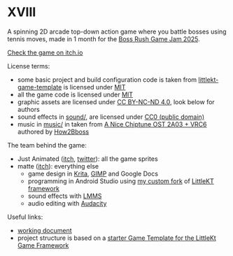 # XVIII

A spinning 2D arcade top-down action game where you battle bosses using tennis moves, made in 1 month for the [Boss Rush Game Jam 2025](https://itch.io/jam/boss-rush-jam-2025).

[Check the game on itch.io](https://mattemade.itch.io/xviii)

License terms:

* some basic project and build configuration code is taken from [littlekt-game-template](https://github.com/littlektframework/littlekt-game-template) is licensed under [MIT](LICENSE-TEMPLATE.txt)
* all the game code is licensed under [MIT](LICENSE-CODE.txt)
* graphic assets are licensed under [CC BY-NC-ND 4.0](LICENSE-ART.txt), look below for authors
* sound effects in [sound/](src/commonMain/resources/sound), are licensed under [CC0 (public domain)](LICENSE-SOUND.txt)
* music in [music/](src/commonMain/resources/music) in taken from [A Nice Chiptune OST 2A03 + VRC6](https://how2bboss.itch.io/a-nice-chiptune-ost) authored by [How2Bboss](https://how2bboss.itch.io/)

The team behind the game:

* Just Animated ([itch](https://itch.io/profile/just-animated), [twitter](https://x.com/animated15265)): all the game sprites
* matte ([itch](https://mattemade.itch.io/)): everything else
    * game design in [Krita](https://github.com/KDE/krita), [GIMP](https://github.com/GNOME/gimp) and Google Docs
    * programming in Android Studio using [my custom fork](https://github.com/mattemade/littlekt-lg-ex)
      of [LittleKT framework](https://github.com/littlektframework/littlekt)
    * sound effects with [LMMS](https://github.com/LMMS/lmms)
    * audio editing with [Audacity](https://github.com/audacity/audacity)

Useful links:

* [working document](https://docs.google.com/document/d/1K7skzN-wSVMoLqw75nq8HTgW490j375HP-pOYRQeKlY/edit?tab=t.0)
* project structure is based on
  a [starter Game Template for the LittleKt Game Framework](https://github.com/littlektframework/littlekt-game-template)
